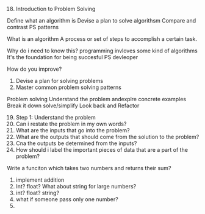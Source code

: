 18. Introduction to Problem Solving 

Define what an algorithm is 
Devise a plan to solve algorithsm 
Compare and contrast PS patterns 

What is an algorithm 
A process or set of steps to accomplish a certain task. 

Why do i need to know this?
programming invloves some kind of algorithms 
It's the foundation for being succesful PS devleoper 

How do you improve?
1. Devise a plan for solving problems 
2. Master common problem solving patterns 

Problem solving 
Understand the problem andexplre concrete examples 
Break it down 
solve/simplify 
Look back and Refactor 

19. Step 1: Understand the problem 
1. Can i restate the problem in my own words?
2. What are the inputs that go into the problem?
3. What are the outputs that should come from the solution to the problem?
4. Cna the outputs be determined from the inputs? 
5. How should i label the important pieces of data that are a part of the problem? 

Write a funciton which takes two numbers and returns their sum?

1. implement addition  
2. Int? float? What about string for large numbers?
3. int? float? string?
4. what if someone pass only one number?
5. 